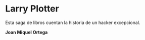 # Larry Plotter

Esta saga de libros cuentan la historia de un hacker excepcional.

**Joan Miquel Ortega**
